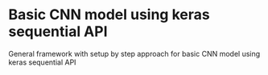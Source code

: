 # Basic CNN model using keras sequential API
General framework with setup by step approach for basic CNN model using keras sequential API
